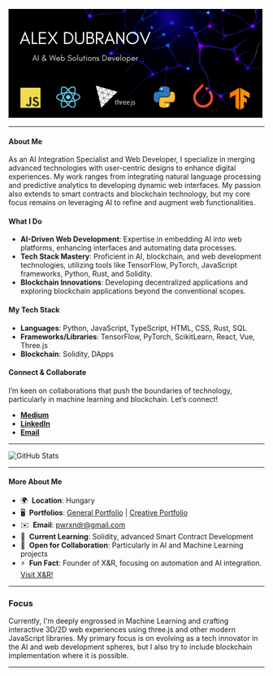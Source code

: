 ![Alex Dubranov](https://github.com/PWRXNDR/PWRXNDR/blob/bb64a79b1e0fc8f494f7d06163b571693067f671/ALEX%20DUBRANOV.png)

---

#### About Me

As an AI Integration Specialist and Web Developer, I specialize in merging advanced technologies with user-centric designs to enhance digital experiences. My work ranges from integrating natural language processing and predictive analytics to developing dynamic web interfaces. My passion also extends to smart contracts and blockchain technology, but my core focus remains on leveraging AI to refine and augment web functionalities.

#### What I Do

- **AI-Driven Web Development**: Expertise in embedding AI into web platforms, enhancing interfaces and automating data processes.
- **Tech Stack Mastery**: Proficient in AI, blockchain, and web development technologies, utilizing tools like TensorFlow, PyTorch, JavaScript frameworks, Python, Rust, and Solidity.
- **Blockchain Innovations**: Developing decentralized applications and exploring blockchain applications beyond the conventional scopes.

#### My Tech Stack

- **Languages**: Python, JavaScript, TypeScript, HTML, CSS, Rust, SQL
- **Frameworks/Libraries**: TensorFlow, PyTorch, ScikitLearn, React, Vue, Three.js
- **Blockchain**: Solidity, DApps

#### Connect & Collaborate

I’m keen on collaborations that push the boundaries of technology, particularly in machine learning and blockchain. Let’s connect!

- [**Medium**](https://medium.com/@pwrxndr)
- [**LinkedIn**](https://www.linkedin.com/in/aleksandr-dubranov-394481281/)
- [**Email**](mailto:pwrxndr@gmail.com)

---

![GitHub Stats](https://github-readme-stats.vercel.app/api/top-langs?username=PWRXNDR&hide_progress=true&theme=tokyonight&layout=compact&langs_count=14&card_width=320)

---

#### More About Me

- 🌍  **Location**: Hungary
- 🖥️  **Portfolios**: [General Portfolio](https://pwrxndr.github.io/Alex_Dubranov/) | [Creative Portfolio](https://threejs-portfo-9486222923cc.herokuapp.com/)
- ✉️  **Email**: [pwrxndr@gmail.com](mailto:pwrxndr@gmail.com)
- 🧠  **Current Learning**: Solidity, advanced Smart Contract Development
- 🤝  **Open for Collaboration**: Particularly in AI and Machine Learning projects
- ⚡  **Fun Fact**: Founder of X&R, focusing on automation and AI integration. [Visit X&R!](https://pwrxndr.github.io/xnr_website/)

---

### Focus

Currently, I'm deeply engrossed in Machine Learning and crafting interactive 3D/2D web experiences using three.js and other modern JavaScript libraries. My primary focus is on evolving as a tech innovator in the AI and web development spheres, but I also try to include blockchain implementation where it is possible.

---
